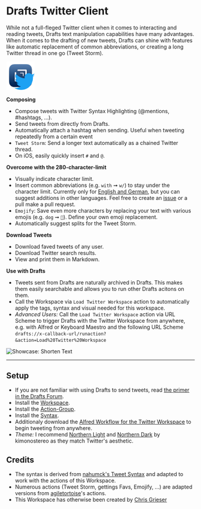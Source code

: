 # Drafts Twitter Client
While not a full-fleged Twitter client when it comes to interacting and reading tweets, Drafts text manipulation capabilities have many advantages. When it comes to the drafting of new tweets, Drafts can shine with features like automatic replacement of common abbreviations, or creating a long Twitter thread in one go (Tweet Storm).

<img src="https://github.com/chrisgrieser/twitter-workspace-for-drafts/blob/main/Draft%20+%20Twitter.png?raw=true" alt="Icon for Drafts Twitter Client" width=15% height=15%>

**Composing**
- Compose tweets with Twitter Syntax Highlighting (@mentions, #hashtags, ...).
- Send tweets from directly from Drafts.
- Automatically attach a hashtag when sending. Useful when tweeting repeatedly from a certain event
- `Tweet Storm`: Send a longer text automatically as a chained Twitter thread.
- On iOS, easily quickly insert `#` and `@`.

**Overcome with the 280-character-limit**
- Visually indicate character limit.
- Insert common abbreviations (e.g. `with` ➞  `w/`) to stay under the character limit. Currently only for [English and German](https://github.com/chrisgrieser/twitter-workspace-for-drafts/blob/main/shorten_list.csv), but you can suggest  additions in other languages. Feel free to create an [issue](https://github.com/chrisgrieser/twitter-workspace-for-drafts/issues) or a pull make a pull request.
-  `Emojify`: Save even more characters by replacing your text with various emojis (e.g. `dog` ➞ `🐶`). Define your own emoji replacement.
-  Automatically suggest splits for the Tweet Storm.

**Download Tweets**
- Download faved tweets of any user.
- Download Twitter search results.
- View and print them in Markdown.

**Use with Drafts**
- Tweets sent from Drafts are naturally archived in Drafts. This makes them easily searchable and allows you to run other Drafts acitons on them.
- Call the Workspace via `Load Twitter Workspace` action to automatically apply the tags, syntax and visual needed for this workspace.
- _Advanced Users:_ Call the `Load Twitter Workspace` action via URL Scheme to trigger Drafts with the Twitter Workspace from anywhere, e.g. with Alfred or Keyboard Maestro and the following URL Scheme `drafts://x-callback-url/runaction?&action=Load%20Twitter%20Workspace`

<img src="https://i.imgur.com/xSYEbKe.gif" alt="Showcase: Shorten Text" width=50% height=50%>

---

## Setup
- If you are not familiar with using Drafts to send tweets, read [the primer in the Drafts Forum](https://forums.getdrafts.com/t/using-twitter-with-drafts/109).
- Install the [Workspace](https://actions.getdrafts.com/w/1mN).
- Install the [Action-Group](https://actions.getdrafts.com/g/1mP).
- Install the [Syntax](https://actions.getdrafts.com/s/1mM).
- Additionaly download the [Alfred Workflow for the Twitter Workspace](https://github.com/chrisgrieser/twitter-workspace-for-drafts/blob/main/Twitter%20for%20Drafts.alfredworkflow?raw=true) to begin tweeting from anywhere.
- _Theme:_ I recommend [Northern Light](https://actions.getdrafts.com/t/1jC) and [Northern Dark](https://actions.getdrafts.com/t/1jD) by kimonostereo as they match Twitter's aesthetic. 

## Credits
- The syntax is derived from [nahumck's Tweet Syntax](https://actions.getdrafts.com/s/1iw) and adapted to work with the actions of this Workspace.
- Numerous actions (Tweet Storm, gettings Favs, Emojify, ...) are adapted versions from [agiletortoise](https://agiletortoise.com/)'s actions.
- This Workspace has otherwise been created by [Chris Grieser](https://chris-grieser.de/)
